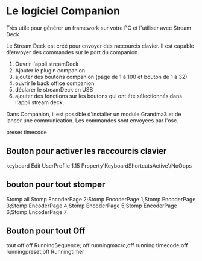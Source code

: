 # Le logiciel Companion

Très utile pour générer un framework sur votre PC et l'utiliser avec Stream Deck

Le Stream Deck est créé pour envoyer des raccourcis clavier.
Il est capable d'envoyer des commandes sur le port du companion.

1. Ouvrir l'appli streamDeck
2. Ajouter le plugin companion
3. ajouter des boutons companion (page de 1 à 100 et bouton de 1 à 32)
4. ouvrir le back office companion
5. déclarer le streamDeck en USB
6. ajouter des fonctions sur les boutons qui ont été sélectionnés dans l'appli stream deck.

Dans Companion, il est possible d'installer un module Grandma3 et de lancer une communication.
Les commandes sont envoyées par l'osc.


preset timecode
<!-- call viewbutton 3.2;call viewbutton 1.4;;call viewbutton 2.1;call viewbutton 4.4 -->

## Bouton pour activer les raccourcis clavier
keyboard
Edit UserProfile 1.15 Property'KeyboardShortcutsActive'/NoOops 

## bouton pour tout stomper
Stomp all
Stomp EncoderPage 2;Stomp EncoderPage 1;Stomp EncoderPage 3;Stomp EncoderPage 4;Stomp EncoderPage 5;Stomp EncoderPage 6;Stomp EncoderPage 7

## Bouton pour tout Off
tout off
off RunningSequence; off runningmacro;off running timecode;off runningpreset;off Runningtimer
